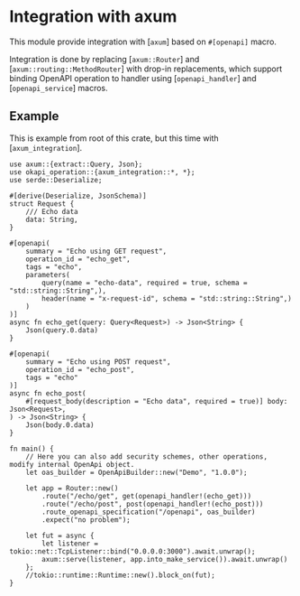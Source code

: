 # Integration with axum

This module provide integration with [`axum`] based on `#[openapi]` macro.

Integration is done by replacing [`axum::Router`] and [`axum::routing::MethodRouter`] with drop-in replacements, which support binding OpenAPI operation to handler using [`openapi_handler`] and [`openapi_service`] macros.

## Example

This is example from root of this crate, but this time with [`axum_integration`].

```rust,compile
use axum::{extract::Query, Json};
use okapi_operation::{axum_integration::*, *};
use serde::Deserialize;

#[derive(Deserialize, JsonSchema)]
struct Request {
    /// Echo data
    data: String,
}

#[openapi(
    summary = "Echo using GET request",
    operation_id = "echo_get",
    tags = "echo",
    parameters(
        query(name = "echo-data", required = true, schema = "std::string::String",),
        header(name = "x-request-id", schema = "std::string::String",)
    )
)]
async fn echo_get(query: Query<Request>) -> Json<String> {
    Json(query.0.data)
}

#[openapi(
    summary = "Echo using POST request",
    operation_id = "echo_post",
    tags = "echo"
)]
async fn echo_post(
    #[request_body(description = "Echo data", required = true)] body: Json<Request>,
) -> Json<String> {
    Json(body.0.data)
}

fn main() {
    // Here you can also add security schemes, other operations, modify internal OpenApi object.
    let oas_builder = OpenApiBuilder::new("Demo", "1.0.0");
    
    let app = Router::new()
        .route("/echo/get", get(openapi_handler!(echo_get)))
        .route("/echo/post", post(openapi_handler!(echo_post)))
        .route_openapi_specification("/openapi", oas_builder)
        .expect("no problem");

    let fut = async {
        let listener = tokio::net::TcpListener::bind("0.0.0.0:3000").await.unwrap();
        axum::serve(listener, app.into_make_service()).await.unwrap()
    };
    //tokio::runtime::Runtime::new().block_on(fut);
}
```

